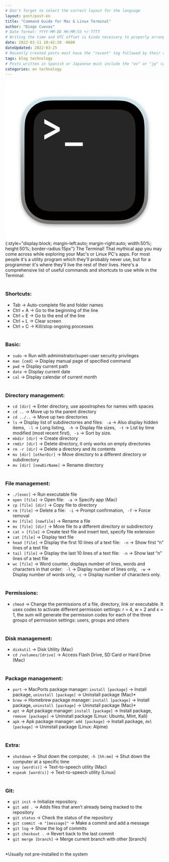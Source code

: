 ```yaml
---
# Don't forget to select the correct layout for the language
layout: post/post-en
title: "Command Guide for Mac & Linux Terminal"
author: "Diego Cuevas"
# Date format: YYYY-MM-DD HH:MM:SS +/-TTTT
# Writing the time and UTC offset is kinda necessary to properly arrange the posts in their respective indexes
date: 2022-03-11 10:42:20 -0600
dateUpdated: 2022-03-25
# Recently created posts most have the "recent" tag followed by their category in the "tags" variable. Remove "recent" after a while
tags: blog technology
# Posts written in Spanish or Japanese must include the "es" or "jp" category respectively AS THE FIRST one listed. Then write its normal category
categories: en technology
---
```

![Terminal Icon](/assets/img/technology/terminal-guide/terminal.icon.png){:style="display:block; margin-left:auto; margin-right:auto; width:50%; height:50%; border-radius:15px"}
The Terminal! That mythical app you may come across while exploring your Mac's or Linux PC's apps. For most people it's a utility program which
they'll probably never use, but for a programmer it's where they'll live the rest of their lives. Here's a comprehensive list of useful
commands and shortcuts to use while in the Terminal:
<br/><br/>

### Shortcuts:
* Tab -> Auto-complete file and folder names
* Ctrl + A -> Go to the beginning of the line
* Ctrl + E -> Go to the end of the line
* Ctrl + L -> Clear screen
* Ctrl + C -> Kill/stop ongoing processes
<br/><br/>

### Basic:
* ``sudo`` -> Run with administrator/super-user security privileges
* ``man [cmd]`` -> Display manual page of specified command
* ``pwd`` -> Display current path
* ``date`` -> Display current date
* ``cal`` -> Display calendar of current month
<br/><br/>

### Directory management:
* ``cd [dir]`` -> Enter directory, use apostrophes for names with spaces
* ``cd ..`` -> Move up to the parent directory
* ``cd ../..`` -> Move up two directories
* ``ls`` -> Display list of subdirectories and files:  `` -a`` -> Also display hidden items,  `` -l`` -> Long listing,  `` -h`` -> Display file sizes,  `` -t`` -> List by time modified (most recent first),  `` -s`` -> Sort by size.
* ``mkdir [dir]`` -> Create directory
* ``rmdir [dir]`` -> Delete directory, it only works on empty directories
* ``rm -r [dir]`` -> Delete a directory and its contents
* ``mv [dir] [otherDir]`` -> Move directory to a different directory or subdirectory
* ``mv [dir] [newDirName]`` -> Rename directory
<br/><br/>

### File management:
* ``./[exec]`` -> Run executable file
* ``open [file]`` -> Open file: `` -a`` -> Specify app (Mac)
* ``cp [file] [dir]`` -> Copy file to directory
* ``rm [file]`` -> Delete a file: `` -i`` -> Prompt confirmation, `` -f`` -> Force removal
* ``mv [file] [newfile]`` -> Rename a file
* ``mv [file] [dir]`` -> Move file to a different directory or subdirectory
* ``cat > [file]`` -> Create text file and insert text, specify file extension
* ``cat [file]`` -> Display text file
* ``head [file]`` -> Display the first 10 lines of a text file: `` -n`` -> Show first “n” lines of a text file
* ``tail [file]`` -> Display the last 10 lines of a text file: `` -n`` -> Show last “n” lines of a text file
* ``wc [file]`` -> Word counter, displays number of lines, words and characters in that order: `` -l`` -> Display number of lines only, `` -w`` -> Display number of words only, ``-c`` -> Display number of characters only.
<br/><br/>

### Permissions:
* ``chmod`` -> Change the permissions of a file, directory, link or executable. It uses codes to activate different permission settings: r = 4, w = 2 and x = 1, the sum will generate the permission codes for each of the three groups of permission settings: users, groups and others
<br/><br/>

### Disk management:
* ``diskutil`` -> Disk Utility (Mac)
* ``cd /volumes/[drive]`` -> Access Flash Drive, SD Card or Hard Drive (Mac)
<br/><br/>

### Package management:
* ``port`` -> MacPorts package manager: ``install [package]`` -> Install package, ``uninstall [package]`` -> Uninstall package (Mac)*
* ``brew`` -> Homebrew package manager: ``install [package]`` -> Install package, ``uninstall [package]`` -> Uninstall package (Mac)*
* ``apt`` -> Apt package manager: ``install [package]`` -> Install package, ``remove [package]`` -> Uninstall package (Linux: Ubuntu, Mint, Kali)
* ``apk`` -> Apk package manager: ``add [package]`` -> Install package, ``del [package]`` -> Uninstall package (Linux: Alpine)
<br/><br/>

### Extra:
* ``shutdown`` -> Shut down the computer, ``-h [hh:mm]`` -> Shut down the computer at a specific time
* ``say [word(s)]`` -> Text-to-speech utility (Mac)
* ``espeak [word(s)]`` -> Text-to-speech utility (Linux)
<br/><br/>

### Git:
* ``git init`` -> Initialize repository.
* ``git add .`` -> Adds files that aren’t already being tracked to the repository
* ``git status`` -> Check the status of the repository
* ``git commit -m "[message]"`` -> Make a commit and add a message
* ``git log`` -> Show the log of commits
* ``git checkout .`` -> Revert back to the last commit
* ``git merge [branch]`` -> Merge current branch with other [branch]
<br/><br/>

*Usually not pre-installed in the system

